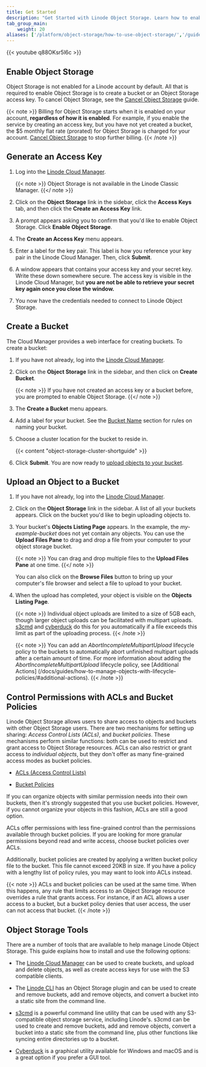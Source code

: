 ```yaml
---
title: Get Started
description: "Get Started with Linode Object Storage. Learn how to enable Object Storage, create an Object Storage key pair, create a bucket, upload an object to a bucket, and cancel Object Storage."
tab_group_main:
    weight: 20
aliases: ['/platform/object-storage/how-to-use-object-storage/','/guides/how-to-use-object-storage/']
---
```


{{< youtube q88OKsr5l6c >}}

## Enable Object Storage

Object Storage is not enabled for a Linode account by default. All that is required to enable Object Storage is to create a bucket or an Object Storage access key. To cancel Object Storage, see the [Cancel Object Storage](/docs/products/storage/object-storage/guides/cancel/) guide.

{{< note >}}
Billing for Object Storage starts when it is enabled on your account, **regardless of how it is enabled**. For example, if you enable the service by creating an access key, but you have not yet created a bucket, the $5 monthly flat rate (prorated) for Object Storage is charged for your account. [Cancel Object Storage](/docs/products/storage/object-storage/guides/cancel/) to stop further billing.
{{< /note >}}

## Generate an Access Key

1. Log into the [Linode Cloud Manager](https://cloud.linode.com).

    {{< note >}}
    Object Storage is not available in the Linode Classic Manager.
    {{</ note >}}

1. Click on the **Object Storage** link in the sidebar, click the **Access Keys** tab, and then click the **Create an Access Key** link.

1. A prompt appears asking you to confirm that you'd like to enable Object Storage. Click **Enable Object Storage**.

1. The **Create an Access Key** menu appears.

1. Enter a label for the key pair. This label is how you reference your key pair in the Linode Cloud Manager. Then, click **Submit**.

1. A window appears that contains your access key and your secret key. Write these down somewhere secure. The access key is visible in the Linode Cloud Manager, but **you are not be able to retrieve your secret key again once you close the window.**

1. You now have the credentials needed to connect to Linode Object Storage.

## Create a Bucket

The Cloud Manager provides a web interface for creating buckets. To create a bucket:

1.  If you have not already, log into the [Linode Cloud Manager](https://cloud.linode.com).

1.  Click on the **Object Storage** link in the sidebar, and then click on **Create Bucket**.

    {{< note >}}
    If you have not created an access key or a bucket before, you are prompted to enable Object Storage.
    {{</ note >}}

1.  The **Create a Bucket** menu appears.

1.  Add a label for your bucket. See the [Bucket Name](#bucket-names) section for rules on naming your bucket.

1.  Choose a cluster location for the bucket to reside in.

      {{< content "object-storage-cluster-shortguide" >}}

1.  Click **Submit**. You are now ready to [upload objects to your bucket](#upload-objects-to-a-bucket).

## Upload an Object to a Bucket

1.  If you have not already, log into the [Linode Cloud Manager](https://cloud.linode.com).

1.  Click on the **Object Storage** link in the sidebar. A list of all your buckets appears. Click on the bucket you'd like to begin uploading objects to.

1. Your bucket's **Objects Listing Page** appears. In the example, the *my-example-bucket* does not yet contain any objects. You can use the **Upload Files Pane** to drag and drop a file from your computer to your object storage bucket.

    {{< note >}}
    You can drag and drop multiple files to the **Upload Files Pane** at one time.
    {{</ note >}}

   You can also click on the **Browse Files** button to bring up your computer's file browser and select a file to upload to your bucket.

1.  When the upload has completed, your object is visible on the **Objects Listing Page**.

    {{< note >}}
    Individual object uploads are limited to a size of 5GB each, though larger object uploads can be facilitated with multipart uploads. [s3cmd](#s3cmd) and [cyberduck](#cyberduck) do this for you automatically if a file exceeds this limit as part of the uploading process.
    {{< /note >}}

    {{< note >}}
    You can add an *AbortIncompleteMultipartUpload* lifecycle policy to the buckets to automatically abort unfinished multipart uploads after a certain amount of time. For more information about adding the *AbortIncompleteMultipartUpload* lifecycle policy, see [Additional Actions] (/docs/guides/how-to-manage-objects-with-lifecycle-policies/#additional-actions).
    {{< /note >}}

## Control Permissions with ACLs and Bucket Policies

Linode Object Storage allows users to share access to objects and buckets with other Object Storage users. There are two mechanisms for setting up sharing: *Access Control Lists (ACLs)*, and *bucket policies*. These mechanisms perform similar functions: both can be used to restrict and grant access to Object Storage resources. ACLs can also restrict or grant access to *individual objects*, but they don't offer as many fine-grained access modes as bucket policies.

- [ACLs (Access Control Lists)](/docs/products/storage/object-storage/guides/acls/)

- [Bucket Policies](/docs/products/storage/object-storage/guides/bucket-policies/)

If you can organize objects with similar permission needs into their own buckets, then it's strongly suggested that you use bucket policies. However, if you cannot organize your objects in this fashion, ACLs are still a good option.

ACLs offer permissions with less fine-grained control than the permissions available through bucket policies. If you are looking for more granular permissions beyond read and write access, choose bucket policies over ACLs.

Additionally, bucket policies are created by applying a written bucket policy file to the bucket. This file cannot exceed 20KB in size. If you have a policy with a lengthy list of policy rules, you may want to look into ACLs instead.

{{< note >}}
ACLs and bucket policies can be used at the same time. When this happens, any rule that limits access to an Object Storage resource overrides a rule that grants access. For instance, if an ACL allows a user access to a bucket, but a bucket policy denies that user access, the user can not access that bucket.
{{< /note >}}

## Object Storage Tools

There are a number of tools that are available to help manage Linode Object Storage. This guide explains how to install and use the following options:

- The [Linode Cloud Manager](/docs/products/storage/object-storage/guides/) can be used to create buckets, and upload and delete objects, as well as create access keys for use with the S3 compatible clients.

- The [Linode CLI](/docs/products/storage/object-storage/guides/linode-cli) has an Object Storage plugin and can be used to create and remove buckets, add and remove objects, and convert a bucket into a static site from the command line.

- [s3cmd](/docs/products/storage/object-storage/guides/s3cmd) is a powerful command line utility that can be used with any S3-compatible object storage service, including Linode's. s3cmd can be used to create and remove buckets, add and remove objects, convert a bucket into a static site from the command line, plus other functions like syncing entire directories up to a bucket.

- [Cyberduck](/docs/products/storage/object-storage/guides/cyberduck) is a graphical utility available for Windows and macOS and is a great option if you prefer a GUI tool.